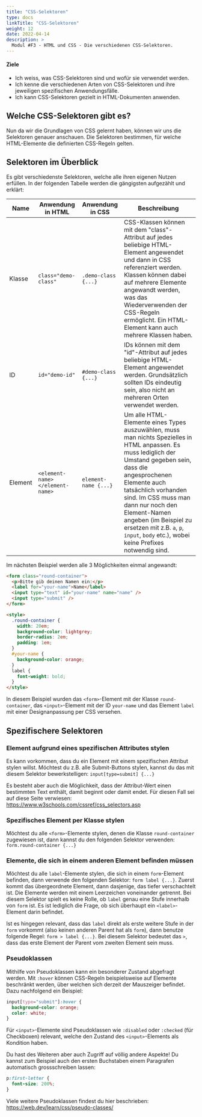```yaml
---
title: "CSS-Selektoren"
type: docs
linkTitle: "CSS-Selektoren"
weight: 12
date: 2022-04-14
description: >
  Modul #F3 - HTML und CSS - Die verschiedenen CSS-Selektoren.
---
```


#### Ziele

- Ich weiss, was CSS-Selektoren sind und wofür sie verwendet werden.
- Ich kenne die verschiedenen Arten von CSS-Selektoren und ihre jeweiligen spezifischen Anwendungsfälle.
- Ich kann CSS-Selektoren gezielt in HTML-Dokumenten anwenden.

## Welche CSS-Selektoren gibt es?

Nun da wir die Grundlagen von CSS gelernt haben, können wir uns die Selektoren genauer anschauen.
Die Selektoren bestimmen, für welche HTML-Elemente die definierten CSS-Regeln gelten.

## Selektoren im Überblick

Es gibt verschiedenste Selektoren, welche alle ihren eigenen Nutzen erfüllen. In der folgenden Tabelle werden die gängigsten aufgezählt und erklärt:

| Name    | Anwendung in HTML               | Anwendung in CSS     | Beschreibung                                                                                                                                                                                                                                                                                                                                                              |
| ------- | ------------------------------- | -------------------- | ------------------------------------------------------------------------------------------------------------------------------------------------------------------------------------------------------------------------------------------------------------------------------------------------------------------------------------------------------------------------- |
| Klasse  | `class="demo-class"`            | `.demo-class {...}`  | CSS-Klassen können mit dem "class"-Attribut auf jedes beliebige HTML-Element angewendet und dann in CSS referenziert werden. Klassen können dabei auf mehrere Elemente angewandt werden, was das Wiederverwenden der CSS-Regeln ermöglicht. Ein HTML-Element kann auch mehrere Klassen haben.                                                                             |
| ID      | `id="demo-id"`                  | `#demo-class {...}`  | IDs können mit dem "id"-Attribut auf jedes beliebige HTML-Element angewendet werden. Grundsätzlich sollten IDs eindeutig sein, also nicht an mehreren Orten verwendet werden.                                                                                                                                                                                             |
| Element | `<element-name></element-name>` | `element-name {...}` | Um alle HTML-Elemente eines Types auszuwählen, muss man nichts Spezielles in HTML anpassen. Es muss lediglich der Umstand gegeben sein, dass die angesprochenen Elemente auch tatsächlich vorhanden sind. Im CSS muss man dann nur noch den Element-Namen angeben (im Beispiel zu ersetzen mit z.B. `a`, `p`, `input`, `body` etc.), wobei keine Prefixes notwendig sind. |

Im nächsten Beispiel werden alle 3 Möglichkeiten einmal angewandt:

```html
<form class="round-container">
  <p>Bitte gib deinen Namen ein:</p>
  <label for="your-name">Name</label>
  <input type="text" id="your-name" name="name" />
  <input type="submit" />
</form>

<style>
  .round-container {
    width: 20em;
    background-color: lightgrey;
    border-radius: 2em;
    padding: 1em;
  }
  #your-name {
    background-color: orange;
  }
  label {
    font-weight: bold;
  }
</style>
```

In diesem Beispiel wurden das `<form>`-Element mit der Klasse `round-container`, das `<input>`-Element mit der ID `your-name` und das Element `label` mit einer Designanpassung per CSS versehen.

## Spezifischere Selektoren

### Element aufgrund eines spezifischen Attributes stylen

Es kann vorkommen, dass du ein Element mit einem spezifischen Attribut stylen willst. Möchtest du z.B. alle Submit-Buttons stylen, kannst du das mit diesem Selektor bewerkstelligen: `input[type=submit] {...}`

Es besteht aber auch die Möglichkeit, dass der Attribut-Wert einen bestimmten Text enthält, damit beginnt oder damit endet. Für diesen Fall sei auf diese Seite verwiesen: https://www.w3schools.com/cssref/css_selectors.asp

### Spezifisches Element per Klasse stylen

Möchtest du alle `<form>`-Elemente stylen, denen die Klasse `round-container` zugewiesen ist, dann kannst du den folgenden Selektor verwenden: `form.round-container {...}`

### Elemente, die sich in einem anderen Element befinden müssen

Möchtest du alle `label`-Elemente stylen, die sich in einem `form`-Element befinden, dann verwende den folgenden Selektor: `form label {...}`. Zuerst kommt das übergeordnete Element, dann dasjenige, das tiefer verschachtelt ist. Die Elemente werden mit einem Leerzeichen voneinander getrennt. Bei diesem Selektor spielt es keine Rolle, ob `label` genau eine Stufe innerhalb von `form` ist. Es ist lediglich die Frage, ob sich überhaupt ein `<label>`-Element darin befindet.

Ist es hingegen relevant, dass das `label` direkt als erste weitere Stufe in der `form` vorkommt (also keinen anderen Parent hat als `form`), dann benutze folgende Regel: `form > label {...}`. Bei diesem Selektor bedeutet das `>`, dass das erste Element der Parent vom zweiten Element sein muss.

### Pseudoklassen
Mithilfe von Pseudoklassen kann ein besonderer Zustand abgefragt werden. Mit `:hover` können CSS-Regeln beispielsweise auf Elemente beschränkt werden, über welchen sich derzeit der Mauszeiger befindet.
Dazu nachfolgend ein Beispiel:
```css
input[type="submit"]:hover {
  background-color: orange;
  color: white;
}
```

Für `<input>`-Elemente sind Pseudoklassen wie `:disabled` oder `:checked` (für Checkboxen) relevant, welche den Zustand des `<input>`-Elements als Kondition haben.

Du hast des Weiteren aber auch Zugriff auf völlig andere Aspekte! Du kannst zum Beispiel auch den ersten Buchstaben einem Paragrafen automatisch grossschreiben lassen:

```css
p:first-letter {
  font-size: 200%;
}
```

Viele weitere Pseudoklassen findest du hier beschrieben: https://web.dev/learn/css/pseudo-classes/
